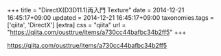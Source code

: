 +++
title = "DirectX(D3D11.1)再入門 Texture"
date = 2014-12-21 16:45:17+09:00
updated = 2014-12-21 16:45:17+09:00
taxonomies.tags = ['qiita', 'DirectX']
[extra]
css = "qiita"
url = "https://qiita.com/ousttrue/items/a730cc44bafbc34b2ff5"
+++

<https://qiita.com/ousttrue/items/a730cc44bafbc34b2ff5>

